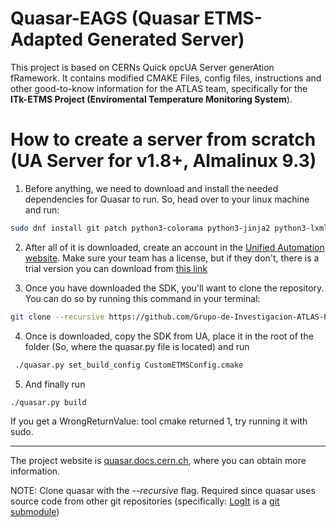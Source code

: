 
# Quasar-EAGS (Quasar ETMS-Adapted Generated Server)
This project is based on CERNs Quick opcUA Server generAtion fRamework. 
It contains modified CMAKE Files, config files, instructions and other good-to-know information for the ATLAS team, specifically for the **ITk-ETMS Project (Enviromental Temperature Monitoring System**).
# How to create a server from scratch (UA Server for v1.8+, Almalinux 9.3)
1. Before anything, we need to download and install the needed dependencies for Quasar to run. So, head over to your linux machine and run:
```bash
sudo dnf install git patch python3-colorama python3-jinja2 python3-lxml cmake3 gcc-c++ boost-devel graphviz ninja-build xsd xerces-c-devel libxml2-devel openssl-devel doxygen astyle
```
2. After all of it is downloaded, create an account in the [Unified Automation website](https://www.unified-automation.com/). Make sure your team has a license, but if they don't, there is a trial version you can download from [this link](https://www.unified-automation.com/downloads/opc-ua-development/c-client-server-pubsub/c-based-opc-ua-client-server-pub-sub-sdk-linux-64bit.html)

3. Once you have downloaded the SDK, you'll want to clone the repository. You can do so by running this command in your terminal:
```bash
git clone --recursive https://github.com/Grupo-de-Investigacion-ATLAS-PUJ/Atlas-Configured-Quasar
```
4. Once is downloaded, copy the SDK from UA, place it in the root of the folder (So, where the quasar.py file is located) and run 
```bash
 ./quasar.py set_build_config CustomETMSConfig.cmake
 ```
5. And finally run
```bash
./quasar.py build
```
If you get a WrongReturnValue: tool cmake returned 1, try running it with sudo.


---------------------------------------------------------------------------------------------------------------------
The project website is [quasar.docs.cern.ch](https://quasar.docs.cern.ch/), where you can obtain more information.

NOTE: Clone quasar with the _--recursive_ flag. Required since quasar uses source code from other git repositories (specifically: [LogIt](https://github.com/quasar-team/LogIt) is a [git submodule](https://git-scm.com/docs/gitsubmodules))

